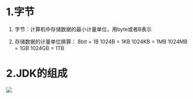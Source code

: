 # 1.字节

1. 字节：计算机中存储数据的最小计量单位，用byte或者B表示

2. 存储数据的计量单位换算：
8bit = 1B
1024B = 1KB
1024KB = 1MB
1024MB = 1GB
1024GB = 1TB
# 2.JDK的组成
 ![](https://cdn.jsdelivr.net/gh/Leicha1/tuchuang/img/JDK%E7%BB%84%E6%88%90.png)